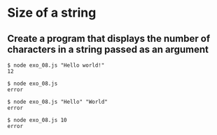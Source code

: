 # Size of a string

## Create a program that displays the number of characters in a string passed as an argument

```
$ node exo_08.js "Hello world!"
12

$ node exo_08.js
error

$ node exo_08.js "Hello" "World"
error

$ node exo_08.js 10
error
```
